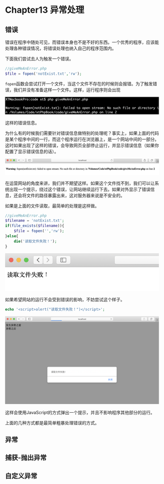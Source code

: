 # Chapter13 异常处理
## 错误
错误在程序中随处可见，而错误本身也不是不好的东西。一个优秀的程序，应该能处理各种错误情况，将错误处理也纳入自己的程序范围内。

下面我们尝试去人为触发一个错误。

```php
//giveMeAnError.php
$file = fopen('notExist.txt','rw');
```

`fopen`函数会尝试打开一个文件，当这个文件不存在的时候则会报错。为了触发错误，我们并没有准备这样一个文件。这样，运行程序则会出现

![](../pic/13-1.png)

这样的错误信息。

为什么有的时候我们需要针对错误信息做特别的处理呢？事实上，如果上面的代码是某个程序中间的一行，而这个程序运行在浏览器上，是一个网站中间的一部分。这时如果出现了这样的错误，会导致网页全部停止运行，并显示错误信息（如果你配置了显示错误信息的话）。

![](../pic/13-2.png)

在运营网站的角度来讲，我们并不期望这样。如果这个文件找不到，我们可以让系统出现一个提示，绕过这个错误，让网站继续运行下去。如果对外显示了错误信息，还会将文件的路径暴露出来，这对服务器来说是不安全的。

如果是上面的文件读取，最简单的处理是这样做。

```php
//giveMeAnError.php
$filename = 'notExist.txt';
if(file_exists($filename)){
	$file = fopen('','rw');
}else{
	die('读取文件失败！');
}
```

![](../pic/13-3.png)

如果希望网站的运行不会受到错误的影响，不妨尝试这个样子。

```php
echo '<script>alert("读取文件失败！")</script>';
```

![](../pic/13-4.png)

这样会使用JavaScript的方式弹出一个提示，并且不影响程序其他部分的运行。

上面的几种方式都是最简单粗暴处理错误的方式。
## 异常
## 捕获-抛出异常
## 自定义异常